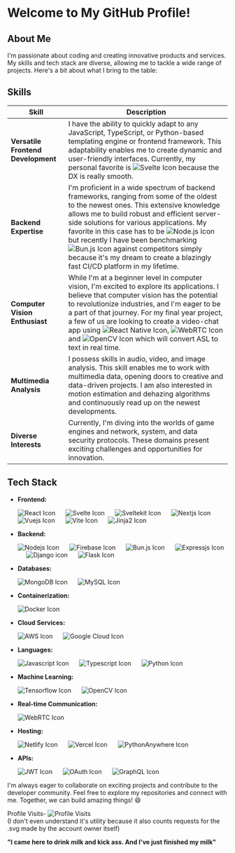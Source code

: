 <!---
Illuminatus66/Illuminatus66 is a ✨ special ✨ repository because its `README.md` (this file) appears on your GitHub profile.
You can click the Preview link to take a look at your changes.
--->
# Welcome to My GitHub Profile!

## About Me
I'm passionate about coding and creating innovative products and services. My skills and tech stack are diverse, allowing me to tackle a wide range of projects. Here's a bit about what I bring to the table:

## Skills

| Skill                                     | Description                                                                                                                |
| ----------------------------------------- | -------------------------------------------------------------------------------------------------------------------------- |
| **Versatile Frontend Development**        | I have the ability to quickly adapt to any JavaScript, TypeScript, or Python-based templating engine or frontend framework. This adaptability enables me to create dynamic and user-friendly interfaces. Currently, my personal favorite is ![Svelte Icon](https://img.shields.io/badge/Svelte-%23ff3e00?style=for-the-badge&logo=svelte&logoColor=white) because the DX is really smooth. |
| **Backend Expertise**                     | I'm proficient in a wide spectrum of backend frameworks, ranging from some of the oldest to the newest ones. This extensive knowledge allows me to build robust and efficient server-side solutions for various applications. My favorite in this case has to be ![Node.js Icon](https://img.shields.io/badge/Node.js-%23339933?style=for-the-badge&logo=node.js&logoColor=white) but recently I have been benchmarking ![Bun.js Icon](https://img.shields.io/badge/Bun.js-%232d2d2d?style=for-the-badge&logo=bun) against competitors simply because it's my dream to create a blazingly fast CI/CD platform in my lifetime. |
| **Computer Vision Enthusiast**            | While I'm at a beginner level in computer vision, I'm excited to explore its applications. I believe that computer vision has the potential to revolutionize industries, and I'm eager to be a part of that journey. For my final year project, a few of us are looking to create a video-chat app using ![React Native Icon](https://img.shields.io/badge/React%20Native-%2320232a?style=for-the-badge&logo=react), ![WebRTC Icon](https://img.shields.io/badge/WebRTC-%23FF5722?style=for-the-badge&logo=webrtc&logoColor=black) and ![OpenCV Icon](https://img.shields.io/badge/OpenCV-%233776ab?style=for-the-badge&logo=opencv) which will convert ASL to text in real time. |
| **Multimedia Analysis**                   | I possess skills in audio, video, and image analysis. This skill enables me to work with multimedia data, opening doors to creative and data-driven projects. I am also interested in motion estimation and dehazing algorithms and continuously read up on the newest developments. |
| **Diverse Interests**                     | Currently, I'm diving into the worlds of game engines and network, system, and data security protocols. These domains present exciting challenges and opportunities for innovation. |


## Tech Stack
- **Frontend:** 
  <div>
    <img src="https://img.shields.io/badge/React-%2320232a?style=for-the-badge&logo=react" alt="React Icon" />
    <span>&nbsp;&nbsp;&nbsp;&nbsp;</span>
    <img src="https://img.shields.io/badge/Svelte-%23ff3e00?style=for-the-badge&logo=svelte&logoColor=white" alt="Svelte Icon" />
    <span>&nbsp;&nbsp;&nbsp;&nbsp;</span>
    <img src="https://img.shields.io/badge/Sveltekit-%23ff3e00?style=for-the-badge&logo=svelte&logoColor=white" alt= "Sveltekit Icon" />
    <span>&nbsp;&nbsp;&nbsp;&nbsp;</span>
    <img src="https://img.shields.io/badge/Next.js-%23000000?style=for-the-badge&logo=next.js" alt= "Nextjs Icon" />
    <span>&nbsp;&nbsp;&nbsp;&nbsp;</span>
    <img src="https://img.shields.io/badge/Vue.js-%2335495e?style=for-the-badge&logo=vue.js" alt= "Vuejs Icon" />
    <span>&nbsp;&nbsp;&nbsp;&nbsp;</span>
    <img src="https://img.shields.io/badge/Vite-%23000000?style=for-the-badge&logo=vite" alt= "Vite Icon" />
    <span>&nbsp;&nbsp;&nbsp;&nbsp;</span>
    <img src="https://img.shields.io/badge/Jinja2-%23092e20?style=for-the-badge&logo=jinja" alt= "Jinja2 Icon" />
  </div>

- **Backend:**
  <div>
    <img src= "https://img.shields.io/badge/Node.js-%23339933?style=for-the-badge&logo=node.js&logoColor=white" alt="Nodejs Icon" />
    <span>&nbsp;&nbsp;&nbsp;&nbsp;</span>
    <img src="https://img.shields.io/badge/Firebase-%23ffca28?style=for-the-badge&logo=firebase&logoColor=orange" alt="Firebase Icon" />
    <span>&nbsp;&nbsp;&nbsp;&nbsp;</span>
    <img src="https://img.shields.io/badge/Bun.js-%232d2d2d?style=for-the-badge&logo=bun" alt="Bun.js Icon" />
    <span>&nbsp;&nbsp;&nbsp;&nbsp;</span>
    <img src="https://img.shields.io/badge/Express.js-%23000000?style=for-the-badge&logo=express" alt="Expressjs Icon" />
    <span>&nbsp;&nbsp;&nbsp;&nbsp;</span>
    <img src="https://img.shields.io/badge/Django-%23092e20?style=for-the-badge&logo=django" alt= "Django icon" />
    <span>&nbsp;&nbsp;&nbsp;&nbsp;</span>
    <img src="https://img.shields.io/badge/Flask-%23000000?style=for-the-badge&logo=flask" alt= "Flask Icon" />
  </div>

- **Databases:**
  <div>
    <img src="https://img.shields.io/badge/MongoDB-%234ea94b?style=for-the-badge&logo=mongodb&logoColor=white" alt="MongoDB Icon" />
    <span>&nbsp;&nbsp;&nbsp;&nbsp;</span>
    <img src="https://img.shields.io/badge/MySQL-%234479a1?style=for-the-badge&logo=mysql&logoColor=white" alt="MySQL Icon" />
  </div>
  
- **Containerization:**
  <div>
    <img src= "https://img.shields.io/badge/Docker-%232496ed?style=for-the-badge&logo=docker&logoColor=white" alt= "Docker Icon" />
  </div>

- **Cloud Services:**
  <div>
    <img src="https://img.shields.io/badge/AWS-%23FF9900?style=for-the-badge&logo=amazon-aws" alt= "AWS Icon" />
    <span>&nbsp;&nbsp;&nbsp;&nbsp;</span>
    <img src="https://img.shields.io/badge/Google%20Cloud-%234285f4?style=for-the-badge&logo=google-cloud&logoColor=white" alt= "Google Cloud Icon"/>
  </div>

- **Languages:**
  <div>
    <img src="https://img.shields.io/badge/JavaScript-%23f7df1e?style=for-the-badge&logo=javascript&logoColor=black" alt= "Javascript Icon" />
    <span>&nbsp;&nbsp;&nbsp;&nbsp;</span>
    <img src="https://img.shields.io/badge/TypeScript-%233178c6?style=for-the-badge&logo=typescript&logoColor=white" alt= "Typescript Icon" />
    <span>&nbsp;&nbsp;&nbsp;&nbsp;</span>
    <img src="https://img.shields.io/badge/Python-%233776ab?style=for-the-badge&logo=python&logoColor=white" alt= "Python Icon" />
  </div>

- **Machine Learning:**
  <div>
    <img src="https://img.shields.io/badge/TensorFlow-%23FF6F00.svg?style=for-the-badge&logo=TensorFlow&logoColor=white" alt= "Tensorflow Icon" />
    <span>&nbsp;&nbsp;&nbsp;&nbsp;</span>
    <img src="https://img.shields.io/badge/OpenCV-%233776ab?style=for-the-badge&logo=opencv" alt= "OpenCV Icon" />
  </div>

- **Real-time Communication:**
  <div>
    <img src="https://img.shields.io/badge/WebRTC-%23FF5722?style=for-the-badge&logo=webrtc&logoColor=black" alt= "WebRTC Icon" />
  </div>

- **Hosting:**
  <div>
    <img src="https://img.shields.io/badge/Netlify-%23000000?style=for-the-badge&logo=netlify" alt= "Netlify Icon" />
    <span>&nbsp;&nbsp;&nbsp;&nbsp;</span>
    <img src="https://img.shields.io/badge/Vercel-%23000000?style=for-the-badge&logo=vercel" alt= "Vercel Icon" />
    <span>&nbsp;&nbsp;&nbsp;&nbsp;</span>
    <img src="https://img.shields.io/badge/PythonAnywhere-%23000000?style=for-the-badge&logo=pythonanywhere" alt= "PythonAnywhere Icon" />
  </div>

- **APIs:**
  <div>
    <img src="https://img.shields.io/badge/JWT-%23000000?style=for-the-badge&logo=json-web-tokens" alt= "JWT Icon" />
    <span>&nbsp;&nbsp;&nbsp;&nbsp;</span>
    <img src="https://img.shields.io/badge/OAuth-%232f2f2f?style=for-the-badge&logo=OAuth" alt= "OAuth Icon" />
    <span>&nbsp;&nbsp;&nbsp;&nbsp;</span>
    <img src="https://img.shields.io/badge/GraphQL-%23e535ab?style=for-the-badge&logo=graphql" alt= "GraphQL Icon" />
  </div>

I'm always eager to collaborate on exciting projects and contribute to the developer community. Feel free to explore my repositories and connect with me. Together, we can build amazing things! 😄

Profile Visits- ![Profile Visits](https://profile-counter.glitch.me/Illuminatus66/count.svg) <br>
(I don't even understand it's utility because it also counts requests for the .svg made by the account owner itself)

**"I came here to drink milk and kick ass. And I've just finished my milk"**
